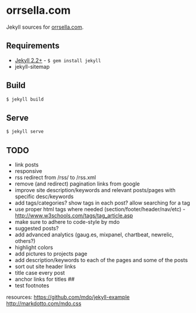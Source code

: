 # orrsella.com

Jekyll sources for [orrsella.com](http://orrsella.com).

## Requirements

* [Jekyll 2.2+](http://jekyllrb.com/) - `$ gem install jekyll`
* jekyll-sitemap

## Build

```bash
$ jekyll build
```

## Serve

```bash
$ jekyll serve
```

## TODO

- link posts
- responsive
- rss redirect from /rss/ to /rss.xml
- remove (and redirect) pagination links from google
- improve site description/keywords and relevant posts/pages with specific desc/keywords
- add tags/categories? show tags in each post? allow searching for a tag
- use proper html tags where needed (section/footer/header/nav/etc) - http://www.w3schools.com/tags/tag_article.asp
- make sure to adhere to code-style by mdo
- suggested posts?
- add advanced analytics (gaug.es, mixpanel, chartbeat, newrelic, others?)
- highlight colors
- add pictures to projects page
- add description/keywords to each of the pages and some of the posts
- sort out site header links
- title case every post
- anchor links for titles ##
- test footnotes

resources:
https://github.com/mdo/jekyll-example
http://markdotto.com/mdo.css
